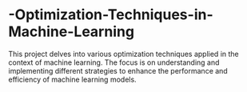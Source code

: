 # -Optimization-Techniques-in-Machine-Learning
This project delves into various optimization techniques applied in the context of machine learning. The focus is on understanding and implementing different strategies to enhance the performance and efficiency of machine learning models.
